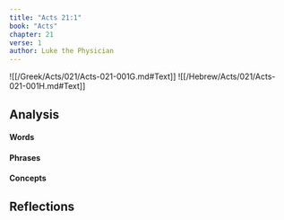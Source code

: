 ```yaml
---
title: "Acts 21:1"
book: "Acts"
chapter: 21
verse: 1
author: Luke the Physician
---
```

![[/Greek/Acts/021/Acts-021-001G.md#Text]]
![[/Hebrew/Acts/021/Acts-021-001H.md#Text]]

## Analysis

#### Words

#### Phrases

#### Concepts

## Reflections

